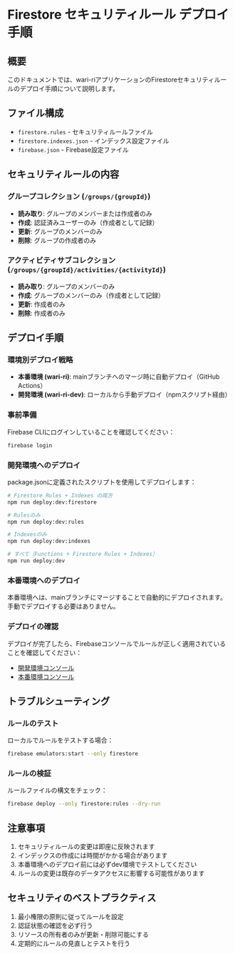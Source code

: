 # Firestore セキュリティルール デプロイ手順

## 概要

このドキュメントでは、wari-riアプリケーションのFirestoreセキュリティルールのデプロイ手順について説明します。

## ファイル構成

- `firestore.rules` - セキュリティルールファイル
- `firestore.indexes.json` - インデックス設定ファイル
- `firebase.json` - Firebase設定ファイル

## セキュリティルールの内容

### グループコレクション (`/groups/{groupId}`)

- **読み取り**: グループのメンバーまたは作成者のみ
- **作成**: 認証済みユーザーのみ（作成者として記録）
- **更新**: グループのメンバーのみ
- **削除**: グループの作成者のみ

### アクティビティサブコレクション (`/groups/{groupId}/activities/{activityId}`)

- **読み取り**: グループのメンバーのみ
- **作成**: グループのメンバーのみ（作成者として記録）
- **更新**: 作成者のみ
- **削除**: 作成者のみ

## デプロイ手順

### 環境別デプロイ戦略

- **本番環境 (wari-ri)**: mainブランチへのマージ時に自動デプロイ（GitHub Actions）
- **開発環境 (wari-ri-dev)**: ローカルから手動デプロイ（npmスクリプト経由）

### 事前準備

Firebase CLIにログインしていることを確認してください：

```bash
firebase login
```

### 開発環境へのデプロイ

package.jsonに定義されたスクリプトを使用してデプロイします：

```bash
# Firestore Rules + Indexes の両方
npm run deploy:dev:firestore

# Rulesのみ
npm run deploy:dev:rules

# Indexesのみ
npm run deploy:dev:indexes

# すべて（Functions + Firestore Rules + Indexes）
npm run deploy:dev
```

### 本番環境へのデプロイ

本番環境へは、mainブランチにマージすることで自動的にデプロイされます。
手動でデプロイする必要はありません。

### デプロイの確認

デプロイが完了したら、Firebaseコンソールでルールが正しく適用されていることを確認してください：

- [開発環境コンソール](https://console.firebase.google.com/project/wari-ri-dev)
- [本番環境コンソール](https://console.firebase.google.com/project/wari-ri)

## トラブルシューティング

### ルールのテスト

ローカルでルールをテストする場合：

```bash
firebase emulators:start --only firestore
```

### ルールの検証

ルールファイルの構文をチェック：

```bash
firebase deploy --only firestore:rules --dry-run
```

## 注意事項

1. セキュリティルールの変更は即座に反映されます
2. インデックスの作成には時間がかかる場合があります
3. 本番環境へのデプロイ前には必ずdev環境でテストしてください
4. ルールの変更は既存のデータアクセスに影響する可能性があります

## セキュリティのベストプラクティス

1. 最小権限の原則に従ってルールを設定
2. 認証状態の確認を必ず行う
3. リソースの所有者のみが更新・削除可能にする
4. 定期的にルールの見直しとテストを行う
